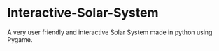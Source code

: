 # Interactive-Solar-System
A very user friendly and interactive Solar System made in python using Pygame.
